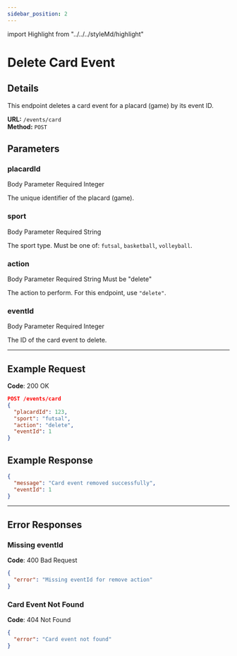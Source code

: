 ```yaml
---
sidebar_position: 2
---
```

import Highlight from "../../../styleMd/highlight"

# Delete Card Event

## Details

This endpoint deletes a card event for a placard (game) by its event ID.

**URL:** `/events/card`  
**Method:** `POST`  

## Parameters

### placardId
<Highlight level="info">Body Parameter</Highlight>
<Highlight level="danger">Required</Highlight>
<Highlight level="note">Integer</Highlight>

The unique identifier of the placard (game).

### sport
<Highlight level="info">Body Parameter</Highlight>
<Highlight level="danger">Required</Highlight>
<Highlight level="note">String</Highlight>

The sport type. Must be one of: `futsal`, `basketball`, `volleyball`.

### action
<Highlight level="info">Body Parameter</Highlight>
<Highlight level="danger">Required</Highlight>
<Highlight level="note">String</Highlight>
<Highlight level="caution" inline>Must be "delete"</Highlight>

The action to perform. For this endpoint, use `"delete"`.

### eventId
<Highlight level="info">Body Parameter</Highlight>
<Highlight level="danger">Required</Highlight>
<Highlight level="note">Integer</Highlight>

The ID of the card event to delete.

---

## Example Request

**Code**: <Highlight level="success" inline>200 OK</Highlight>

```json
POST /events/card
{
  "placardId": 123,
  "sport": "futsal",
  "action": "delete",
  "eventId": 1
}
```

## Example Response

```json
{
  "message": "Card event removed successfully",
  "eventId": 1
}
```

---

## Error Responses

### Missing eventId

**Code**: <Highlight level="danger" inline>400 Bad Request</Highlight>

```json
{
  "error": "Missing eventId for remove action"
}
```

### Card Event Not Found

**Code**: <Highlight level="danger" inline>404 Not Found</Highlight>

```json
{
  "error": "Card event not found"
}
```
